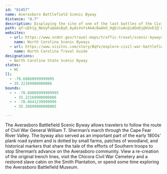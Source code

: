 ```yaml
---
id: "81457"
name: Averasboro Battlefield Scenic Byway
distance: "4.7"
description: Displaying the site of one of the last battles of the Civil War, the Averasboro Battlefield Scenic Byway allows travelers to follow the route of Civil War General William T. Sherman’s march through the Cape Fear River Valley.
path: qf~uEh{g_NeGyFu@aAiByD_AyAiVoYsAkAcBaAkO_HgEcCwAc@iADeDj@kUxE{@`@qCxBeCxAgHjCiBXwX}BuJcAyf@_DsA_@u@c@iSsR{BwAil@uWqHuDmBg@eBOy@DwVjEgBLa`@R}BGaPwAwACyb@@eBAsAQsBgAu@y@i@eAs@eCs@aEq@wCgF_MaGaK{GfBiAj@sHhFoBfAal@fUa]hMYJm@?
websites:
  - url: https://www.ncdot.gov/travel-maps/traffic-travel/scenic-byways/Documents/nc-scenic-byways-guidebook.pdf#page=182
    name: North Carolina Scenic Byways
  - url: https://www.visitnc.com/story/BqYv/explore-civil-war-battlefields-in-kinston-and-goldsboro
    name: North Carolina Travel Guide
designations:
  - North Carolina State Scenic Byway
states:
  - NC
ll:
  - -78.68868999999995
  - 35.22169900000006
bounds:
  - - -78.68868999999995
    - 35.22169900000006
  - - -78.6641239999999
    - 35.30899000000005

---
```


The Averasboro Battlefield Scenic Byway allows travelers to follow the route of Civil War General William T. Sherman’s march through the Cape Fear River Valley. The byway also served as an important part of the early 1800s' plank road system and is dotted by small farms, patches of woodland, and historical markers that share the tale of the efforts of Southern troops to stop Sherman’s advance on the Averasboro community. View a re-creation of the original trench lines, visit the Chicora Civil War Cemetery and a restored slave cabin on the Smith Plantation, or spend some time exploring the Averasboro Battlefield Museum.
